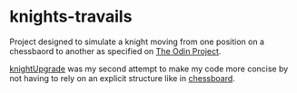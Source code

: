 # knights-travails

Project designed to simulate a knight moving from one position on a chessbaord
to another as specified on [The Odin Project](https://www.theodinproject.com/lessons/javascript-knights-travails).

[knightUpgrade](knightUpgrade.mjs) was my second attempt to make my code more
concise by not having to rely on an explicit structure like in [chessboard](chessboard.mjs).
